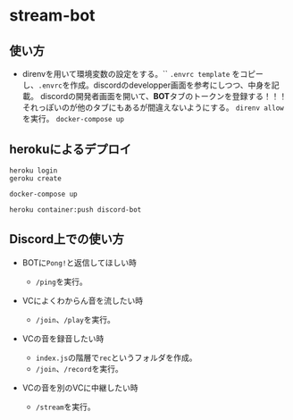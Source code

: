 # stream-bot
## 使い方
* direnvを用いて環境変数の設定をする。``
`.envrc template` をコピーし、`.envrc`を作成。discordのdevelopper画面を参考にしつつ、中身を記載。
discordの開発者画面を開いて、**BOT**タブのトークンを登録する！！！それっぽいのが他のタブにもあるが間違えないようにする。
`direnv allow` を実行。
`docker-compose up`

## herokuによるデプロイ

```
heroku login
geroku create
```

```
docker-compose up
```

```
heroku container:push discord-bot
```

## Discord上での使い方

* BOTに`Pong!`と返信してほしい時
    - `/ping`を実行。

* VCによくわからん音を流したい時
    - `/join`、`/play`を実行。

* VCの音を録音したい時
    - `index.js`の階層で`rec`というフォルダを作成。
    - `/join`、`/record`を実行。

* VCの音を別のVCに中継したい時
    - `/stream`を実行。
